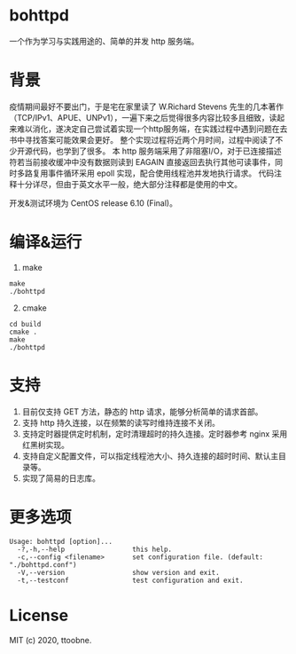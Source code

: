 # bohttpd
一个作为学习与实践用途的、简单的并发 http 服务端。

# 背景
疫情期间最好不要出门，于是宅在家里读了 W.Richard Stevens 先生的几本著作（TCP/IPv1、APUE、UNPv1），一遍下来之后觉得很多内容比较多且细致，读起来难以消化，遂决定自己尝试着实现一个http服务端，在实践过程中遇到问题在去书中寻找答案可能效果会更好。
整个实现过程将近两个月时间，过程中阅读了不少开源代码，也学到了很多。
本 http 服务端采用了非阻塞I/O，对于已连接描述符若当前接收缓冲中没有数据则读到 EAGAIN 直接返回去执行其他可读事件，同时多路复用事件循环采用 epoll 实现，配合使用线程池并发地执行请求。
代码注释十分详尽，但由于英文水平一般，绝大部分注释都是使用的中文。

开发&测试环境为 CentOS release 6.10 (Final)。

# 编译&运行
1. make
```
make
./bohttpd
```
2. cmake
```
cd build
cmake .
make
./bohttpd
```

# 支持
1. 目前仅支持 GET 方法，静态的 http 请求，能够分析简单的请求首部。
2. 支持 http 持久连接，以在频繁的读写时维持连接不关闭。
3. 支持定时器提供定时机制，定时清理超时的持久连接。定时器参考 nginx 采用红黑树实现。
4. 支持自定义配置文件，可以指定线程池大小、持久连接的超时时间、默认主目录等。
5. 实现了简易的日志库。

# 更多选项
```
Usage: bohttpd [option]... 
  -?,-h,--help                 this help.
  -c,--config <filename>       set configuration file. (default: "./bohttpd.conf")
  -V,--version                 show version and exit.
  -t,--testconf                test configuration and exit.
```

# License
MIT (c) 2020, ttoobne.
